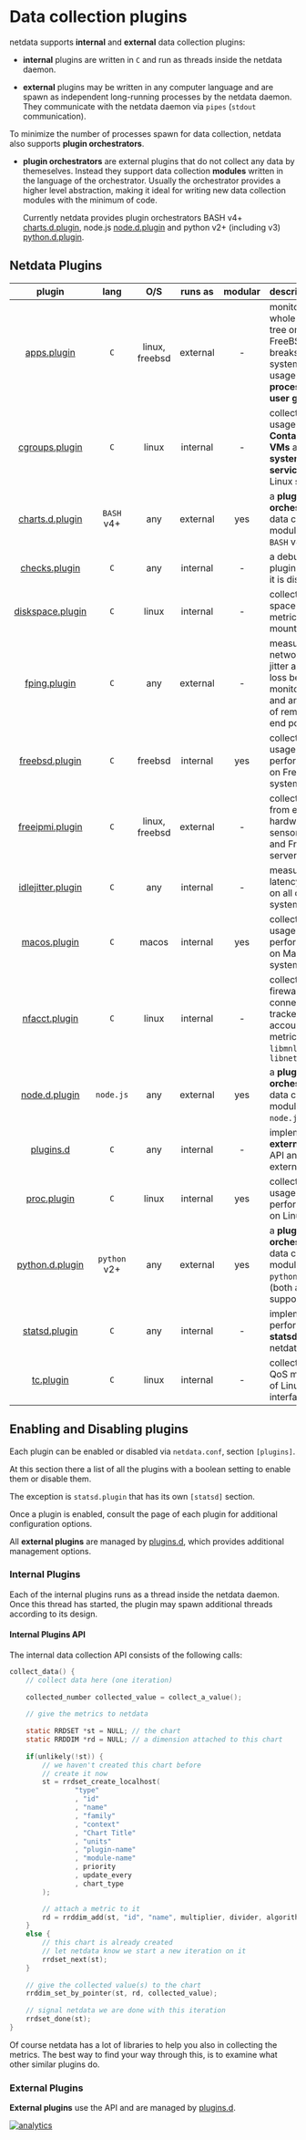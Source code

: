 # Data collection plugins

netdata supports **internal** and **external** data collection plugins:

- **internal** plugins are written in `C` and run as threads inside the netdata daemon.

- **external** plugins may be written in any computer language and are spawn as independent long-running processes by the netdata daemon.
   They communicate with the netdata daemon via `pipes` (`stdout` communication).

To minimize the number of processes spawn for data collection, netdata also supports **plugin orchestrators**.

- **plugin orchestrators** are external plugins that do not collect any data by themeselves.
   Instead they support data collection **modules** written in the language of the orchestrator.
   Usually the orchestrator provides a higher level abstraction, making it ideal for writing new
   data collection modules with the minimum of code.
   
   Currently netdata provides plugin orchestrators
   BASH v4+ [charts.d.plugin](charts.d.plugin/),
   node.js [node.d.plugin](node.d.plugin/) and
   python v2+ (including v3) [python.d.plugin](python.d.plugin/).

## Netdata Plugins

plugin|lang|O/S|runs as|modular|description
:---:|:---:|:---:|:---:|:---:|:---
[apps.plugin](apps.plugin/)|`C`|linux, freebsd|external|-|monitors the whole process tree on Linux and FreeBSD and breaks down system resource usage by **process**, **user** and **user group**.
[cgroups.plugin](cgroups.plugin/)|`C`|linux|internal|-|collects resource usage of **Containers**, libvirt **VMs** and **systemd services**, on Linux systems
[charts.d.plugin](charts.d.plugin/)|`BASH` v4+|any|external|yes|a **plugin orchestrator** for data collection modules written in `BASH` v4+.
[checks.plugin](checks.plugin/)|`C`|any|internal|-|a debugging plugin (by default it is disabled)
[diskspace.plugin](diskspace.plugin/)|`C`|linux|internal|-|collects disk space usage metrics on Linux mount points
[fping.plugin](fping.plugin/)|`C`|any|external|-|measures network latency, jitter and packet loss between the monitored node and any number of remote network end points.
[freebsd.plugin](freebsd.plugin/)|`C`|freebsd|internal|yes|collects resource usage and performance data on FreeBSD systems
[freeipmi.plugin](freeipmi.plugin/)|`C`|linux, freebsd|external|-|collects metrics from enterprise hardware sensors, on Linux and FreeBSD servers.
[idlejitter.plugin](idlejitter.plugin/)|`C`|any|internal|-|measures CPU latency and jitter on all operating systems
[macos.plugin](macos.plugin/)|`C`|macos|internal|yes|collects resource usage and performance data on MacOS systems
[nfacct.plugin](nfacct.plugin/)|`C`|linux|internal|-|collects netfilter firewall, connection tracker and accounting metrics using `libmnl` and `libnetfilter_acct`
[node.d.plugin](node.d.plugin/)|`node.js`|any|external|yes|a **plugin orchestrator** for data collection modules written in `node.js`.
[plugins.d](plugins.d/)|`C`|any|internal|-|implements the **external plugins** API and serves external plugins
[proc.plugin](proc.plugin/)|`C`|linux|internal|yes|collects resource usage and performance data on Linux systems
[python.d.plugin](python.d.plugin/)|`python` v2+|any|external|yes|a **plugin orchestrator** for data collection modules written in `python` v2 or v3 (both are supported).
[statsd.plugin](statsd.plugin/)|`C`|any|internal|-|implements a high performance **statsd** server for netdata
[tc.plugin](tc.plugin/)|`C`|linux|internal|-|collects traffic QoS metrics (`tc`) of Linux network interfaces

## Enabling and Disabling plugins

Each plugin can be enabled or disabled via `netdata.conf`, section `[plugins]`.

At this section there a list of all the plugins with a boolean setting to enable them or disable them. 

The exception is `statsd.plugin` that has its own `[statsd]` section.

Once a plugin is enabled, consult the page of each plugin for additional configuration options.

All **external plugins** are managed by [plugins.d](plugins.d/), which provides additional management options.

### Internal Plugins

Each of the internal plugins runs as a thread inside the netdata daemon.
Once this thread has started, the plugin may spawn additional threads according to its design.

#### Internal Plugins API

The internal data collection API consists of the following calls:

```c
collect_data() {
    // collect data here (one iteration)
    
    collected_number collected_value = collect_a_value();
    
    // give the metrics to netdata
    
    static RRDSET *st = NULL; // the chart
    static RRDDIM *rd = NULL; // a dimension attached to this chart
    
    if(unlikely(!st)) {
        // we haven't created this chart before
        // create it now
        st = rrdset_create_localhost(
                "type"
                , "id"
                , "name"
                , "family"
                , "context"
                , "Chart Title"
                , "units"
                , "plugin-name"
                , "module-name"
                , priority
                , update_every
                , chart_type
        );

        // attach a metric to it
        rd = rrddim_add(st, "id", "name", multiplier, divider, algorithm);
    }
    else {
        // this chart is already created
        // let netdata know we start a new iteration on it
        rrdset_next(st);
    }
    
    // give the collected value(s) to the chart
    rrddim_set_by_pointer(st, rd, collected_value);
    
    // signal netdata we are done with this iteration
    rrdset_done(st);
}
```

Of course netdata has a lot of libraries to help you also in collecting the metrics.
The best way to find your way through this, is to examine what other similar plugins do.


### External Plugins

**External plugins** use the API and are managed by [plugins.d](plugins.d/).


[![analytics](https://www.google-analytics.com/collect?v=1&aip=1&t=pageview&_s=1&ds=github&dr=https%3A%2F%2Fgithub.com%2Fnetdata%2Fnetdata&dl=https%3A%2F%2Fmy-netdata.io%2Fgithub.%2Fcollectors%2FREADME&_u=MAC~&cid=5792dfd7-8dc4-476b-af31-da2fdb9f93d2&tid=UA-64295674-3)]()
